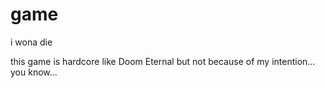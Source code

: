 # game
i wona die

this game is hardcore like Doom Eternal but not because of my intention... you know...
